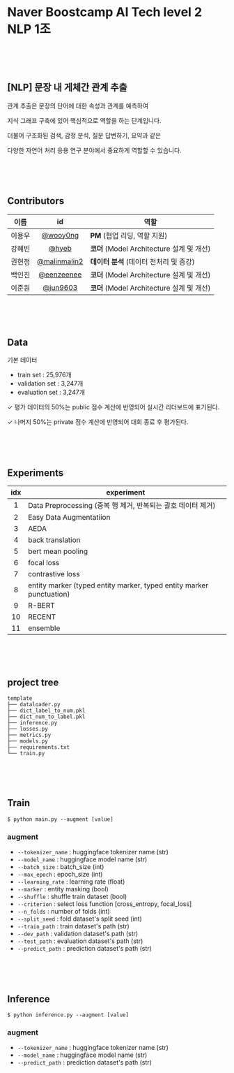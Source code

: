 # **Naver Boostcamp AI Tech level 2 NLP 1조**
<br><br><br>

## **[NLP] 문장 내 게체간 관계 추출**

관계 추출은 문장의 단어에 대한 속성과 관계를 예측하여

지식 그래프 구축에 있어 핵심적으로 역할을 하는 단계입니다.

더불어 구조화된 검색, 감정 분석, 질문 답변하기, 요약과 같은

다양한 자연어 처리 응용 연구 분야에서 중요하게 역할할 수 있습니다.

<br><br><br>

## **Contributors**

|이름|id|역할|
|:--:|:--:|--|
|이용우|[@wooy0ng](https://github.com/wooy0ng)|**PM** (협업 리딩, 역할 지원)|
|강혜빈|[@hyeb](https://github.com/hyeb)|**코더** (Model Architecture 설계 및 개선)
|권현정|[@malinmalin2](https://github.com/malinmalin2)|**데이터 분석** (데이터 전처리 및 증강)|
|백인진|[@eenzeenee](https://github.com/eenzeenee)|**코더** (Model Architecture 설계 및 개선)|
|이준원|[@jun9603](https://github.com/jun9603)|**코더** (Model Architecture 설계 및 개선)


<br><br><br>


## **Data**

기본 데이터
- train set : 25,976개
- validation set : 3,247개
- evaluation set : 3,247개

✓ 평가 데이터의 50%는 public 점수 계산에 반영되어 실시간 리더보드에 표기된다.

✓ 나머지 50%는 private 점수 계산에 반영되어 대회 종료 후 평가된다. 


<br><br><br>


## **Experiments**

|idx|experiment|  
|:--:|--|
|1|Data Preprocessing (중복 행 제거, 반복되는 괄호 데이터 제거)|
|2|Easy Data Augmentatiion|
|3|AEDA|
|4|back translation|
|5|bert mean pooling|
|6|focal loss|
|7|contrastive loss|
|8|entity marker (typed entity marker, typed entity marker punctuation)
|9| R-BERT
|10| RECENT
|11| ensemble



<br><br><br>

## **project tree**

```
template
├── dataloader.py
├── dict_label_to_num.pkl
├── dict_num_to_label.pkl
├── inference.py
├── losses.py
├── metrics.py
├── models.py
├── requirements.txt
└── train.py
```

<br><br><br>

## **Train**

```
$ python main.py --augment [value]
```

### **augment**
- `--tokenizer_name` : huggingface tokenizer name (str)
- `--model_name` : huggingface model name (str)
- `--batch_size` : batch_size (int)
- `--max_epoch` : epoch_size (int)
- `--learning_rate` : learning rate (float)
- `--marker` : entity masking (bool)
- `--shuffle` : shuffle train dataset (bool)
- `--criterion` : select loss function [cross_entropy, focal_loss]
- `--n_folds` :  number of folds (int)
- `--split_seed` : fold dataset's split seed (int)
- `--train_path` : train dataset's path (str)
- `--dev_path` : validation dataset's path (str)
- `--test_path` : evaluation dataset's path (str)
- `--predict_path` : prediction dataset's path (str)

<br><br><br>

## **Inference**

```
$ python inference.py --augment [value]
```

### **augment**
- `--tokenizer_name` : huggingface tokenizer name (str)
- `--model_name` : huggingface model name (str)
- `--predict_path` : prediction dataset's path (str)


<br><br><br>


